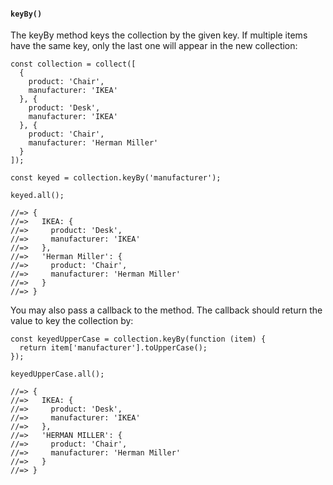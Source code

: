 
#### ``keyBy()``
The keyBy method keys the collection by the given key. If multiple items have the same key, only the last one will appear in the new collection:
	
	const collection = collect([
	  {
	    product: 'Chair',
	    manufacturer: 'IKEA'
	  }, {
	    product: 'Desk',
	    manufacturer: 'IKEA'
	  }, {
	    product: 'Chair',
	    manufacturer: 'Herman Miller'
	  }
	]);
	
	const keyed = collection.keyBy('manufacturer');
	
	keyed.all();
	
	//=> {
	//=>   IKEA: {
	//=>     product: 'Desk',
	//=>     manufacturer: 'IKEA'
	//=>   },
	//=>   'Herman Miller': {
	//=>     product: 'Chair',
	//=>     manufacturer: 'Herman Miller'
	//=>   }
	//=> }
	

You may also pass a callback to the method. The callback should return the value to key the collection by:
	
	const keyedUpperCase = collection.keyBy(function (item) {
	  return item['manufacturer'].toUpperCase();
	});
	
	keyedUpperCase.all();
	
	//=> {
	//=>   IKEA: {
	//=>     product: 'Desk',
	//=>     manufacturer: 'IKEA'
	//=>   },
	//=>   'HERMAN MILLER': {
	//=>     product: 'Chair',
	//=>     manufacturer: 'Herman Miller'
	//=>   }
	//=> }